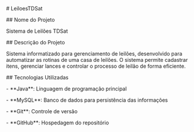 \# LeiloesTDSat



\## Nome do Projeto

Sistema de Leilões TDSat



\## Descrição do Projeto

Sistema informatizado para gerenciamento de leilões, desenvolvido para automatizar as rotinas de uma casa de leilões. O sistema permite cadastrar itens, gerenciar lances e controlar o processo de leilão de forma eficiente.



\## Tecnologias Utilizadas

\- \*\*Java\*\*: Linguagem de programação principal

\- \*\*MySQL\*\*: Banco de dados para persistência das informações

\- \*\*Git\*\*: Controle de versão

\- \*\*GitHub\*\*: Hospedagem do repositório

